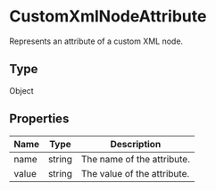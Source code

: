 # CustomXmlNodeAttribute

Represents an attribute of a custom XML node.

## Type

Object

## Properties

| Name | Type | Description |
| ---- | ---- | ----------- |
| name | string | The name of the attribute.|
| value | string | The value of the attribute. |
